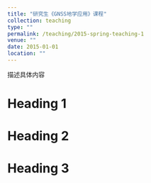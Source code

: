 ```yaml
---
title: "研究生《GNSS地学应用》课程"
collection: teaching
type: ""
permalink: /teaching/2015-spring-teaching-1
venue: ""
date: 2015-01-01
location: ""
---
```


描述具体内容

Heading 1
======

Heading 2
======

Heading 3
======
